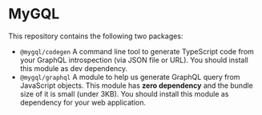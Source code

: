 # MyGQL

This repository contains the following two packages:

- `@mygql/codegen` A command line tool to generate TypeScript code from your GraphQL introspection (via JSON file or URL). You should install this module as dev dependency.
- `@mygql/graphql` A module to help us generate GraphQL query from JavaScript objects. This module has **zero dependency** and the bundle size of it is small (under 3KB). You should install this module as dependency for your web application.
